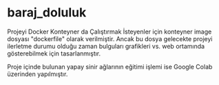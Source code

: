 # baraj_doluluk


Projeyi Docker Konteyner da Çalıştırmak İsteyenler için konteyner image dosyası "dockerfile" olarak verilmiştir. Ancak bu dosya 
gelecekte projeyi ilerletme durumu olduğu zaman bulguları grafikleri vs. web ortamında gösterebilmek için tasarlanmıştır.

Proje içinde bulunan yapay sinir ağlarının eğitimi işlemi ise Google Colab üzerinden yapılmıştır.